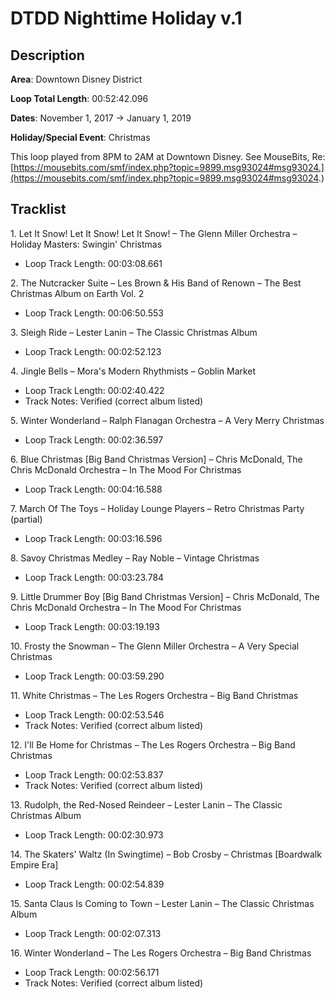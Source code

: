 # DTDD Nighttime Holiday v.1

## Description

**Area**: Downtown Disney District

**Loop Total Length**: 00:52:42.096

**Dates**: November 1, 2017 → January 1, 2019

**Holiday/Special Event**: Christmas

This loop played from 8PM to 2AM at Downtown Disney. See MouseBits, Re: [https://mousebits.com/smf/index.php?topic=9899.msg93024#msg93024.](https://mousebits.com/smf/index.php?topic=9899.msg93024#msg93024.)

## Tracklist

1\. Let It Snow! Let It Snow! Let It Snow! – The Glenn Miller Orchestra – Holiday Masters: Swingin' Christmas

- Loop Track Length: 00:03:08.661

2\. The Nutcracker Suite – Les Brown & His Band of Renown – The Best Christmas Album on Earth Vol. 2

- Loop Track Length: 00:06:50.553

3\. Sleigh Ride – Lester Lanin – The Classic Christmas Album

- Loop Track Length: 00:02:52.123

4\. Jingle Bells – Mora's Modern Rhythmists – Goblin Market

- Loop Track Length: 00:02:40.422
- Track Notes: Verified (correct album listed)

5\. Winter Wonderland – Ralph Flanagan Orchestra – A Very Merry Christmas

- Loop Track Length: 00:02:36.597

6\. Blue Christmas [Big Band Christmas Version] – Chris McDonald, The Chris McDonald Orchestra – In The Mood For Christmas

- Loop Track Length: 00:04:16.588

7\. March Of The Toys – Holiday Lounge Players – Retro Christmas Party (partial)

- Loop Track Length: 00:03:16.596

8\. Savoy Christmas Medley – Ray Noble – Vintage Christmas

- Loop Track Length: 00:03:23.784

9\. Little Drummer Boy [Big Band Christmas Version] – Chris McDonald, The Chris McDonald Orchestra – In The Mood For Christmas

- Loop Track Length: 00:03:19.193

10\. Frosty the Snowman – The Glenn Miller Orchestra – A Very Special Christmas

- Loop Track Length: 00:03:59.290

11\. White Christmas – The Les Rogers Orchestra – Big Band Christmas

- Loop Track Length: 00:02:53.546
- Track Notes: Verified (correct album listed)

12\. I'll Be Home for Christmas – The Les Rogers Orchestra – Big Band Christmas

- Loop Track Length: 00:02:53.837
- Track Notes: Verified (correct album listed)

13\. Rudolph, the Red-Nosed Reindeer – Lester Lanin – The Classic Christmas Album

- Loop Track Length: 00:02:30.973

14\. The Skaters' Waltz (In Swingtime) – Bob Crosby – Christmas [Boardwalk Empire Era]

- Loop Track Length: 00:02:54.839

15\. Santa Claus Is Coming to Town – Lester Lanin – The Classic Christmas Album

- Loop Track Length: 00:02:07.313

16\. Winter Wonderland – The Les Rogers Orchestra – Big Band Christmas

- Loop Track Length: 00:02:56.171
- Track Notes: Verified (correct album listed)
